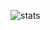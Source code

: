 ![stats](https://github-readme-stats.vercel.app/api?username=carreb&show_icons=true&theme=synthwave)
